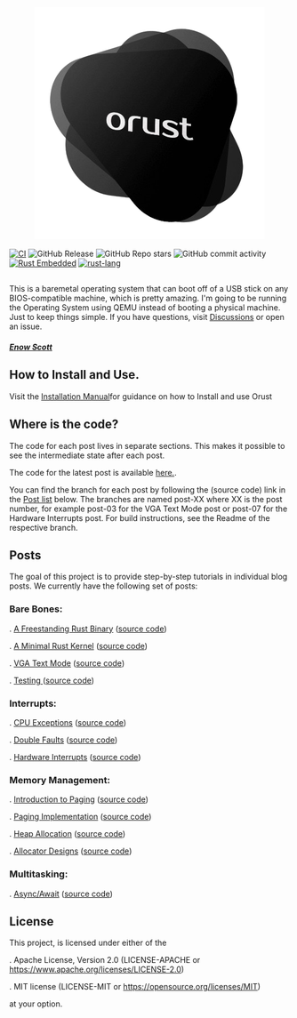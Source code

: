
<p align="center">
  <img src="src/image.png" alt="alt text" />
</p>

[![CI](https://github.com/orust-org/orust-OS/actions/workflows/rust.yml/badge.svg)](https://github.com/orust-org/orust-OS/blob/main/.github/workflows/rust.yml)
![GitHub Release](https://img.shields.io/github/v/release/orust-org/orust-OS?label=latest%20release)
![GitHub Repo stars](https://img.shields.io/github/stars/orust-org/orust-OS?style=flat)
![GitHub commit activity](https://img.shields.io/github/commit-activity/m/orust-org/orust-OS)
[![Rust Embedded](https://img.shields.io/badge/Rust%20Embedded-Book-blue.svg)](https://docs.rust-embedded.org/book/)
[![rust-lang](https://img.shields.io/badge/rust%202.0-svg-badge.svg)](https://github.com/rust-lang/rust)

##
This is a baremetal operating system that can boot off of a USB stick on any BIOS-compatible machine, which is pretty amazing. I'm going to be running the Operating System using QEMU instead of booting a physical machine. Just to keep things simple. If you have questions, visit [Discussions](https://github.com/orust-org/orust-OS/discussions) or open an issue.

##### <a href="https://github.com/Blindspot22">Enow Scott</a>

## How to Install and Use.

Visit the [Installation Manual](https://github.com/orust-org/orust-OS/blob/main/docs/Installation-Manual.md)for guidance on how to Install and use Orust

## Where is the code?

The code for each post lives in separate sections. This makes it possible to see the intermediate state after each post.

The code for the latest post is available <a href="https://github.com/orust-org/orust-OS/">here.</a>.


You can find the branch for each post by following the (source code) link in the <a href="https://github.com/orust-org/orust-OS/tree/main?tab=readme-ov-file#posts">Post list</a> below. The branches are named post-XX where XX is the post number, for example post-03 for the VGA Text Mode post or post-07 for the Hardware Interrupts post. For build instructions, see the Readme of the respective branch.

## Posts

The goal of this project is to provide step-by-step tutorials in individual blog posts. We currently have the following set of posts:


### Bare Bones:

. <a href="https://os.phil-opp.com/freestanding-rust-binary/">A Freestanding Rust Binary</a> (<a href="https://github.com/orust-org/orust-OS">source code</a>)

. <a href="https://os.phil-opp.com/minimal-rust-kernel/">A Minimal Rust Kernel</a> (<a href="https://github.com/orust-org/orust-OS">source code</a>)

. <a href="https://os.phil-opp.com/vga-text-mode/">VGA Text Mode</a> (<a href="https://github.com/orust-org/orust-OS">source code</a>)

. <a href="https://os.phil-opp.com/testing/">Testing </a> (<a href="https://github.com/orust-org/orust-OS">source code</a>)
### Interrupts:

. <a href="https://os.phil-opp.com/cpu-exceptions/">CPU Exceptions</a> (<a href="https://github.com/orust-org/orust-OS">source code</a>)

. <a href="https://os.phil-opp.com/double-fault-exceptions/">Double Faults</a> (<a href="https://github.com/orust-org/orust-OS">source code</a>)

. <a href="https://os.phil-opp.com/hardware-interrupts/">Hardware Interrupts</a> (<a href="https://github.com/orust-org/orust-OS">source code</a>)

### Memory Management:

. <a href="https://os.phil-opp.com/paging-introduction/">Introduction to Paging</a> (<a href="https://github.com/orust-org/orust-OS">source code</a>)

. <a href="https://os.phil-opp.com/paging-implementation/">Paging Implementation</a> (<a href="https://github.com/orust-org/orust-OS">source code</a>)

. <a href="https://os.phil-opp.com/paging-introduction/">Heap Allocation</a> (<a href="https://github.com/orust-org/orust-OS">source code</a>)

. <a href="https://os.phil-opp.com/paging-introduction/">Allocator Designs</a> (<a href="https://github.com/orust-org/orust-OS">source code</a>)

### Multitasking:

. <a href="https://os.phil-opp.com/async-await/">Async/Await</a> (<a href="https://github.com/orust-org/orust-OS">source code</a>)

## License

This project, is licensed under either of the

  . Apache License, Version 2.0 (LICENSE-APACHE or https://www.apache.org/licenses/LICENSE-2.0)
  
  . MIT license (LICENSE-MIT or https://opensource.org/licenses/MIT)

at your option.
